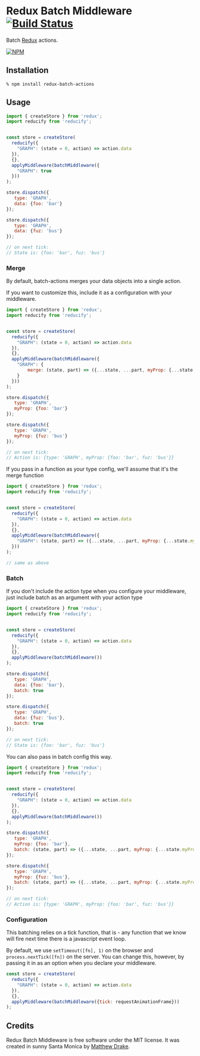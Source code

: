 # Redux Batch Middleware [![Build Status](https://travis-ci.org/gtg092x/redux-batch-actions.svg?branch=master)](https://travis-ci.org/gtg092x/redux-batch-actions)

Batch [Redux][] actions.

[![NPM](https://nodei.co/npm/redux-batch-actions.png?downloads=true&stars=true)](https://nodei.co/npm/redux-batch-actions/)


## Installation

    % npm install redux-batch-actions

## Usage

```js
import { createStore } from 'redux';
import reducify from 'reducify';


const store = createStore(
  reducify({
    "GRAPH": (state = 0, action) => action.data
  }),
  {},
  applyMiddleware(batchMiddleware({
    "GRAPH": true
  }))
);

store.dispatch({
   type: 'GRAPH',
   data: {foo: 'bar'}
});

store.dispatch({
   type: 'GRAPH',
   data: {fuz: 'bus'}
});

// on next tick:
// State is: {foo: 'bar', fuz: 'bus'}
```

### Merge

By default, batch-actions merges your data objects into a single action.

If you want to customize this, include it as a configuration with your middleware.

```js
import { createStore } from 'redux';
import reducify from 'reducify';


const store = createStore(
  reducify({
    "GRAPH": (state = 0, action) => action.data
  }),
  {},
  applyMiddleware(batchMiddleware({
    "GRAPH": {
        merge: (state, part) => ({...state, ...part, myProp: {...state.myProp, ...part.myProp}})
    }
  }))
);

store.dispatch({
   type: 'GRAPH',
   myProp: {foo: 'bar'}
});

store.dispatch({
   type: 'GRAPH',
   myProp: {fuz: 'bus'}
});

// on next tick:
// Action is: {type: 'GRAPH', myProp: {foo: 'bar', fuz: 'bus'}}
```

If you pass in a function as your type config, we'll assume that it's the merge function

```js
import { createStore } from 'redux';
import reducify from 'reducify';


const store = createStore(
  reducify({
    "GRAPH": (state = 0, action) => action.data
  }),
  {},
  applyMiddleware(batchMiddleware({
    "GRAPH": (state, part) => ({...state, ...part, myProp: {...state.myProp, ...part.myProp}})
  }))
);

// same as above

```

### Batch  

If you don't include the action type when you configure your middleware, just include batch as an argument with your action type

```js
import { createStore } from 'redux';
import reducify from 'reducify';


const store = createStore(
  reducify({
    "GRAPH": (state = 0, action) => action.data
  }),
  {},
  applyMiddleware(batchMiddleware())
);

store.dispatch({
   type: 'GRAPH',
   data: {foo: 'bar'},
   batch: true
});

store.dispatch({
   type: 'GRAPH',
   data: {fuz: 'bus'},
   batch: true
});

// on next tick:
// State is: {foo: 'bar', fuz: 'bus'}
```

You can also pass in batch config this way.

```js
import { createStore } from 'redux';
import reducify from 'reducify';


const store = createStore(
  reducify({
    "GRAPH": (state = 0, action) => action.data
  }),
  {},
  applyMiddleware(batchMiddleware())
);

store.dispatch({
   type: 'GRAPH',
   myProp: {foo: 'bar'},
   batch: (state, part) => ({...state, ...part, myProp: {...state.myProp, ...part.myProp}})
});

store.dispatch({
   type: 'GRAPH',
   myProp: {fuz: 'bus'},
   batch: (state, part) => ({...state, ...part, myProp: {...state.myProp, ...part.myProp}})
});

// on next tick:
// Action is: {type: 'GRAPH', myProp: {foo: 'bar', fuz: 'bus'}}
```

### Configuration
 
This batching relies on a tick function, that is - any function that we know will fire next time there is a javascript event loop.  

By default, we use `setTimeout([fn], 1)` on the browser and `process.nextTick([fn])` on the server. You can change this, however, by passing it in as an option when you declare your middleware.
 
```js
const store = createStore(
  reducify({
    "GRAPH": (state = 0, action) => action.data
  }),
  {},
  applyMiddleware(batchMiddleware({tick: requestAnimationFrame}))
);
```

## Credits

Redux Batch Middleware is free software under the MIT license. It was created in sunny Santa Monica by [Matthew Drake][].

[Redux]: https://github.com/reactjs/redux
[Matthew Drake]: http://www.mediadrake.com
